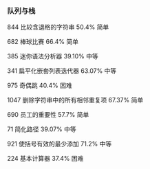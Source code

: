 ### 队列与栈

844 比较含退格的字符串 50.4% 简单 

682 棒球比赛 66.4% 简单 

385 迷你语法分析器 39.10% 中等 

341 扁平化嵌套列表迭代器 63.07% 中等 

975 奇偶跳 40.4% 困难 

1047 删除字符串中的所有相邻重复项 67.37% 简单 

690 员工的重要性 57.7% 简单 

71 简化路径 39.07% 中等 

921 使括号有效的最少添加 71.2% 中等 

224 基本计算器 37.4% 困难 



